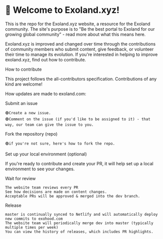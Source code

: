 # 👋 Welcome to Exoland.xyz!
This is the repo for the Exoland.xyz website, a resource for the Exoland community. The site's purpose is to "Be the best portal to Exoland for our growing global community" - read more about what this means here.

Exoland.xyz is improved and changed over time through the contributions of community members who submit content, give feedback, or volunteer their time to manage its evolution. If you're interested in helping to improve exoland.xyz, find out how to contribute.

How to contribute

This project follows the all-contributors specification. Contributions of any kind are welcome!

How updates are made to exoland.com:

Submit an issue

    🟢Create a new issue.
    🟢Comment on the issue (if you'd like to be assigned to it) - that way, our team can give the issue to you.

Fork the repository (repo)

    🟢if you're not sure, here's how to fork the repo.

Set up your local environment (optional)

If you're ready to contribute and create your PR, it will help set up a local environment to see your changes.

Wait for review

    The website team reviews every PR
    See how decisions are made on content changes.
    Acceptable PRs will be approved & merged into the dev branch.

Release

    master is continually synced to Netlify and will automatically deploy new commits to exohood.com
    The website team will periodically merge dev into master (typically multiple times per week)
    You can view the history of releases, which includes PR highlights.
